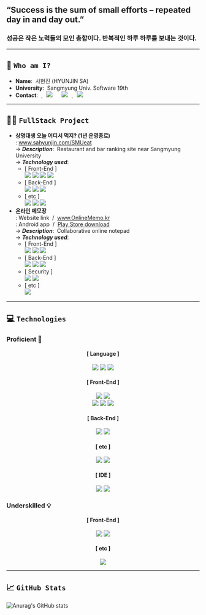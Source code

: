## “Success is the sum of small efforts – repeated day in and day out.” 
### 성공은 작은 노력들의 모인 총합이다. 반복적인 하루 하루를 보내는 것이다.
---
## 👋 `Who am I?`
- **Name**:&nbsp;&nbsp;사현진 (HYUNJIN SA)
- **University**:&nbsp;&nbsp;Sangmyung Univ. Software 19th
- **Contact**:&nbsp;&nbsp;<a href="https://www.instagram.com/sa.hyunjin/">
    <img src="http://img.shields.io/badge/-Instagram-FFC0CB?style=flat&logo=Instagram&link=https://www.instagram.com/sa.hyunjin/"
        style="height : auto; margin-left : 10px; margin-right : 10px;"/></a> <a href="mailto:tkguswls1106@naver.com?subject=Contact GitHub HyunjinSa">
    <img src="http://img.shields.io/badge/-Naver mail-96E643?style=flat&logo=Naver"
        style="height : auto; margin-left : 10px; margin-right : 10px;"/></a><a href="mailto:tkguswls1106@gmail.com?subject=Contact GitHub HyunjinSa">
    <img src="http://img.shields.io/badge/-Gmail-F06B66?style=flat&logo=Gmail"
        style="height : auto; margin-left : 10px; margin-right : 10px;"/></a>
---
## 🧑‍💻 `FullStack Project`
- **상명대생 오늘 어디서 먹지? (1년 운영종료)**<br>:
  <a href="http://www.sahyunjin.com/SMUeat/">www.sahyunjin.com/SMUeat<a/> <br>
  &#8594; ***Description***:&nbsp;&nbsp;Restaurant and bar ranking site near Sangmyung University <br>
  &#8594; ***Technology used***:
  - [ Front-End ]<br>
  <img src="https://img.shields.io/badge/Django Template Engine-092E20?style=flat-square&logo=Django&logoColor=white"/></a>
  <img src="https://img.shields.io/badge/HTML-E34F26?style=flat-square&logo=HTML5&logoColor=white"/></a>
  <img src="https://img.shields.io/badge/CSS-1572B6?style=flat-square&logo=CSS3&logoColor=white"/></a>
  <img src="https://img.shields.io/badge/JavaScript-F7DF1E?style=flat-square&logo=JavaScript&logoColor=white"/></a><br>
  - [ Back-End ]<br>
  <img src="https://img.shields.io/badge/Django-092E20?style=flat-square&logo=Django&logoColor=white"/></a>
  <img src="https://img.shields.io/badge/Python-3776AB?style=flat-square&logo=Python&logoColor=white"/></a>
  <img src="https://img.shields.io/badge/SQLite-003B57?style=flat-square&logo=SQLite&logoColor=white"/></a><br>
  - [ etc ]<br>
  <img src="https://img.shields.io/badge/Amazon AWS-232F3E?style=flat-square&logo=Amazon AWS&logoColor=white"/></a>
  <img src="https://img.shields.io/badge/NGINX-009639?style=flat-square&logo=NGINX&logoColor=white"/></a>
  <img src="https://img.shields.io/badge/uWSGI-00A98F?style=flat-square&logo=uWSGI&logoColor=white"/></a>
- **온라인 메모장**<br>
  : Website link&nbsp;&nbsp;/&nbsp;&nbsp;<a href="https://www.onlinememo.kr">www.OnlineMemo.kr</a> <br>
  : Android app&nbsp;&nbsp;/&nbsp;&nbsp;<a href="https://play.google.com/store/apps/details?id=com.shj.onlinememo">Play Store download<a/> <br>
  &#8594; ***Description***:&nbsp;&nbsp;Collaborative online notepad <br>
  &#8594; ***Technology used***:
  - [ Front-End ]<br>
  <img src="https://img.shields.io/badge/React-61DBFB?style=flat-square&logo=React&logoColor=white"/></a>
  <img src="https://img.shields.io/badge/React Native-008FC7?style=flat-square&logo=React Native&logoColor=white"/></a>
  <img src="https://img.shields.io/badge/JavaScript-F7DF1E?style=flat-square&logo=JavaScript&logoColor=white"/></a><br>
  - [ Back-End ]<br>
  <img src="https://img.shields.io/badge/Spring Boot-6DB33F?style=flat-square&logo=Spring Boot&logoColor=white"/></a>
  <img src="https://img.shields.io/badge/Java-007396?style=flat-square&logo=Java&logoColor=white"/></a>
  <img src="https://img.shields.io/badge/MySQL-4479A1?style=flat-square&logo=MySQL&logoColor=white"/></a><br>
  - [ Security ]<br>
  <img src="https://img.shields.io/badge/Spring Security-00A98F?style=flat-square&logo=Spring Security&logoColor=white"/></a>
  <img src="https://img.shields.io/badge/JSON Web Token-9933CC?style=flat-square&logo=JSON Web Tokens&logoColor=white"/></a><br>
  - [ etc ]<br>
  <img src="https://img.shields.io/badge/Amazon AWS-232F3E?style=flat-square&logo=Amazon AWS&logoColor=white"/></a>
---
## 💻 `Technologies`

### Proficient 💪

<div align=center>

#### [ Language ]
<img src="https://img.shields.io/badge/C-A8B9CC?style=flat-square&logo=C&logoColor=white"/></a>
<img src="https://img.shields.io/badge/Python-3776AB?style=flat-square&logo=Python&logoColor=white"/></a>
<img src="https://img.shields.io/badge/Java-007396?style=flat-square&logo=Java&logoColor=white"/></a>

#### [ Front-End ]
<img src="https://img.shields.io/badge/Django Template Engine-092E20?style=flat-square&logo=Django&logoColor=white"/></a>
<img src="https://img.shields.io/badge/React-61DBFB?style=flat-square&logo=React&logoColor=white"/></a><br>
<img src="https://img.shields.io/badge/HTML-E34F26?style=flat-square&logo=HTML5&logoColor=white"/></a>
<img src="https://img.shields.io/badge/CSS-1572B6?style=flat-square&logo=CSS3&logoColor=white"/></a>
<img src="https://img.shields.io/badge/JavaScript-F7DF1E?style=flat-square&logo=JavaScript&logoColor=white"/></a>

#### [ Back-End ]
<img src="https://img.shields.io/badge/Django-092E20?style=flat-square&logo=Django&logoColor=white"/></a>
<img src="https://img.shields.io/badge/Spring Boot-6DB33F?style=flat-square&logo=Spring Boot&logoColor=white"/></a>

#### [ etc ]
<img src="https://img.shields.io/badge/MySQL-4479A1?style=flat-square&logo=MySQL&logoColor=white"/></a>
<img src="https://img.shields.io/badge/Amazon AWS-232F3E?style=flat-square&logo=Amazon AWS&logoColor=white"/></a>
  
#### [ IDE ]
<img src="https://img.shields.io/badge/Visual Studio Code-007ACC?style=flat-square&logo=Visual Studio Code&logoColor=white"/></a>
<img src="https://img.shields.io/badge/IntelliJ IDEA-000000?style=flat-square&logo=IntelliJ IDEA&logoColor=white"/></a>

</div>

### Underskilled 💡

<div align=center>

#### [ Front-End ]
<img src="https://img.shields.io/badge/Thymeleaf-005F0F?style=flat-square&logo=Thymeleaf&logoColor=white"/></a>
<img src="https://img.shields.io/badge/Swift-F05138?style=flat-square&logo=Swift&logoColor=white"/></a>

#### [ etc ]
<img src="https://img.shields.io/badge/NGINX-009639?style=flat-square&logo=NGINX&logoColor=white"/></a>

</div>
  
---
## 📈 `GitHub Stats`
![Anurag's GitHub stats](https://github-readme-stats-git-masterrstaa-rickstaa.vercel.app/api?username=tkguswls1106&count_private=true&show_icons=true&theme=gotham)
